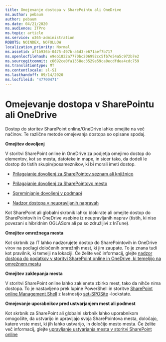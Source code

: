 ```yaml
---
title: Omejevanje dostopa v SharePointu ali OneDrive
ms.author: pebaum
author: pebaum
ms.date: 04/21/2020
ms.audience: ITPro
ms.topic: article
ms.service: o365-administration
ROBOTS: NOINDEX, NOFOLLOW
localization_priority: Normal
ms.assetid: af1b936b-0475-497b-a6d3-e671aef7b717
ms.openlocfilehash: e9eb1822a7770bc206992cc5fb7e54a5c972b7e2
ms.sourcegitcommit: c6692ce0fa1358ec3529e59ca0ecdfdea4cdc759
ms.translationtype: MT
ms.contentlocale: sl-SI
ms.lasthandoff: 09/14/2020
ms.locfileid: "47700471"
---
```

# <a name="restrict-access-in-sharepoint-or-onedrive"></a>Omejevanje dostopa v SharePointu ali OneDrive

Dostop do storitev SharePoint online/OneDrive lahko omejite na več načinov. Te različne metode omejevanja dostopa so opisane spodaj. 

**Omejitev dovoljenj**

V storitvi SharePoint online in OneDrive za podjetja omejimo dostop do elementov, kot so mesta, datoteke in mape, in sicer tako, da dodeli le dostop do tistih skupin/posameznikov, ki bi morali imeti dostop.

- [Prilagajanje dovoljenj za SharePointov seznam ali knjižnico](https://support.office.com/article/Customize-permissions-for-a-SharePoint-list-or-library-02d770f3-59eb-4910-a608-5f84cc297782)

- [Prilagajanje dovoljenj za SharePointovo mesto](https://docs.microsoft.com/sharepoint/customize-sharepoint-site-permissions)

- [Spreminjanje dovoljenj v podmapi](https://support.office.com/article/Change-the-permissions-on-a-subfolder-5427BD7C-F20A-4F75-8CF2-5359DD45A1A6)

- [Nadzor dostopa v neupravljanih napravah](https://docs.microsoft.com/sharepoint/control-access-from-unmanaged-devices)

Kot SharePoint ali globalni skrbnik lahko blokirate ali omejite dostop do SharePointovih in OneDrive vsebine iz neupravljanih naprav (tistih, ki niso povezani s hibridnim OGLASom ali pa so združljivi z InTune).

**Omejitev omrežnega mesta**

Kot skrbnik za IT lahko nadzorujete dostop do SharePointovih in OneDrive virov na podlagi določenih omrežnih mest, ki jim zaupate. To je znana tudi kot pravilnik, ki temelji na lokaciji. Če želite več informacij, glejte [nadzor dostopa do podatkov v storitvi SharePoint online in OneDrive, ki temeljijo na omrežnem mestu](https://docs.microsoft.com/sharepoint/control-access-based-on-network-location)

**Omejitev zaklepanja mesta** 

V storitvi SharePoint online lahko zaklenete zbirko mest, tako da nihče nima dostopa. To je nastavljeno prek lupine PowerShell in storitve [SharePoint online Management Shell](https://docs.microsoft.com/powershell/sharepoint/sharepoint-online/connect-sharepoint-online?view=sharepoint-ps) z lastnostjo [set-SPOSite](https://docs.microsoft.com/powershell/module/sharepoint-online/set-sposite?view=sharepoint-ps) -lockstate.

**Omejevanje uporabnikov pred ustvarjanjem mest ali podmest**

Kot skrbnik za SharePoint ali globalni skrbnik lahko uporabnikom omogočite, da ustvarijo in upravljajo svoja SharePointova mesta, določajo, katere vrste mest, ki jih lahko ustvarijo, in določijo mesto mesta. Če želite več informacij, glejte [upravljanje ustvarjanja mesta v storitvi SharePoint online](https://docs.microsoft.com/sharepoint/manage-site-creation)

